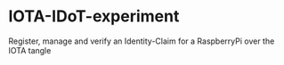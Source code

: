 # IOTA-IDoT-experiment
Register, manage and verify an Identity-Claim for a RaspberryPi over the IOTA tangle 
